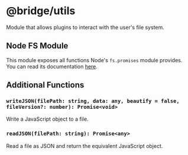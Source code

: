 # @bridge/utils

Module that allows plugins to interact with the user's file system.

## Node FS Module

This module exposes all functions Node's `fs.promises` module provides. You can read its documentation [here](https://nodejs.org/dist/latest-v10.x/docs/api/fs.html#fs_fs_promises_api).

## Additional Functions

### `writeJSON(filePath: string, data: any, beautify = false, fileVersion?: number): Promise<void>`

Write a JavaScript object to a file.

### `readJSON(filePath: string): Promise<any>`

Read a file as JSON and return the equivalent JavaScript object.
